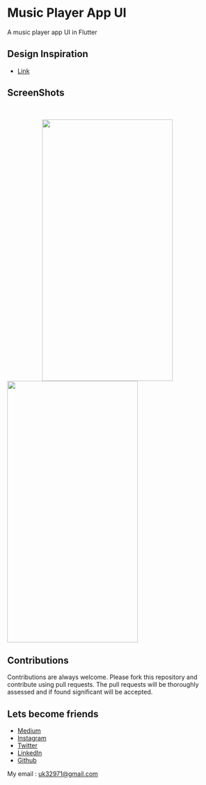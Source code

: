 # Music Player App UI
 A music player app UI in Flutter
 
## Design Inspiration
- [Link](https://www.instagram.com/p/B4j9GQnAa3U/)

## ScreenShots

<br>

<img height=600 width=300 src="https://github.com/usman18/Flutter-UI-Kit/blob/master/%236_music_player_app_ui/Screenshots/music_ui1.jpg" hspace=80/><img height=600 width=300 src="https://github.com/usman18/Flutter-UI-Kit/blob/master/%236_music_player_app_ui/Screenshots/music_ui2.jpg"/>
 
## Contributions
Contributions are always welcome. Please fork this repository and contribute using pull requests. The pull requests will be thoroughly assessed and if found significant will be accepted.

## Lets become friends
- [Medium](https://medium.com/@usman18)
- [Instagram](https://www.instagram.com/usman__khan18)
- [Twitter](https://www.twitter.com/khan_usman_18)
- [LinkedIn](https://www.linkedin.com/in/usman-khan-7b04b1138)
- [Github](https://github.com/usman18)

My email : uk32971@gmail.com
